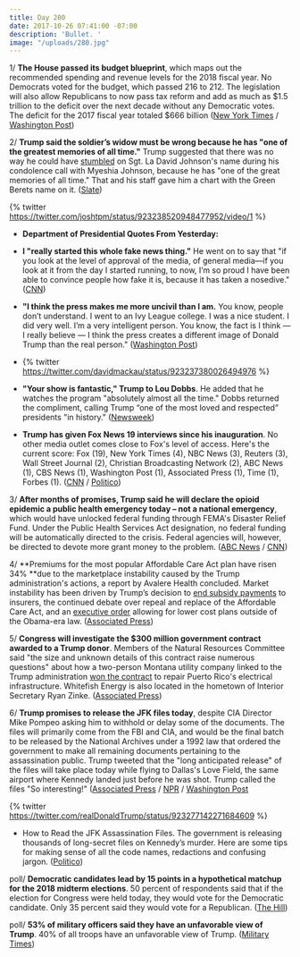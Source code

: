 ```yaml
---
title: Day 280
date: 2017-10-26 07:41:00 -07:00
description: 'Bullet. '
image: "/uploads/280.jpg"
---
```


1/ **The House passed its budget blueprint**, which maps out the recommended spending and revenue levels for the 2018 fiscal year. No Democrats voted for the budget, which passed 216 to 212. The legislation will also allow Republicans to now pass tax reform and add as much as $1.5 trillion to the deficit over the next decade without any Democratic votes. The deficit for the 2017 fiscal year totaled $666 billion ([New York Times](https://www.nytimes.com/2017/10/26/us/politics/house-budget-blueprint-tax-cut.html) / [Washington Post](https://www.washingtonpost.com/powerpost/house-narrowly-passes-budget-paving-way-for-15-trillion-tax-cut/2017/10/26/49867544-ba50-11e7-be94-fabb0f1e9ffb_story.html))

2/ **Trump said the soldier’s widow must be wrong because he has "one of the greatest memories of all time."** Trump suggested that there was no way he could have [stumbled](https://whatthefuckjusthappenedtoday.com/2017/10/23/day-277/#4-trump-stumbl-ed-on-my-husbands-nam) on Sgt. La David Johnson's name during his condolence call with Myeshia Johnson, because he has "one of the great memories of all time." That and his staff gave him a chart with the Green Berets name on it. ([Slate](http://www.slate.com/blogs/the_slatest/2017/10/25/trump_says_myeshia_johnson_s_recollection_is_wrong_and_he_has_one_of_the.html))

{% twitter https://twitter.com/joshtpm/status/923238520948477952/video/1 %}

* **Department of Presidential Quotes From Yesterday:** 

* **I "really started this whole fake news thing."** He went on to say that "if you look at the level of approval of the media, of general media—if you look at it from the day I started running, to now, I’m so proud I have been able to convince people how fake it is, because it has taken a nosedive." ([CNN](http://www.cnn.com/2017/10/25/politics/trump-press-memory-smarts/index.html)) 

* **"I think the press makes me more uncivil than I am.** You know, people don’t understand. I went to an Ivy League college. I was a nice student. I did very well. I’m a very intelligent person. You know, the fact is I think — I really believe — I think the press creates a different image of Donald Trump than the real person." ([Washington Post](https://www.washingtonpost.com/news/the-fix/wp/2017/10/25/trump-says-the-media-unfairly-portrays-him-as-uncivil-which-hes-not-because-he-went-to-an-ivy-league-college/))

* {% twitter https://twitter.com/davidmackau/status/923237380026494976 %}

* **"Your show is fantastic," Trump to Lou Dobbs**. He added that he watches the program "absolutely almost all the time." Dobbs returned the compliment, calling Trump “one of the most loved and respected” presidents "in history." ([Newsweek](http://www.newsweek.com/donald-trump-fox-business-network-lou-dobbs-693411))

* **Trump has given Fox News 19 interviews since his inauguration**. No other media outlet comes close to Fox's level of access. Here's the current score: Fox (19), New York Times (4), NBC News (3), Reuters (3), Wall Street Journal (2), Christian Broadcasting Network (2), ABC News (1), CBS News (1), Washington Post (1), Associated Press (1), Time (1), Forbes (1). ([CNN](http://money.cnn.com/2017/10/25/media/fox-news-president-trump-interviews/index.html) / [Politico](http://www.politico.com/story/2017/10/25/how-many-interviews-has-trump-given-fox-244157))

3/ **After months of promises, Trump said he will declare the opioid epidemic a public health emergency today – not a national emergency**, which would have unlocked federal funding through FEMA's Disaster Relief Fund. Under the Public Health Services Act designation, no federal funding will be automatically directed to the crisis. Federal agencies will, however, be directed to devote more grant money to the problem. ([ABC News](http://abcnews.go.com/Politics/trump-expected-declare-opioid-crisis-national-emergency/story?id=50718774) / [CNN](http://www.cnn.com/2017/10/26/politics/donald-trump-opioid-epidemic/))

4/ **Premiums for the most popular Affordable Care Act plan have risen 34% **due to the marketplace instability caused by the Trump administration's actions, a report by Avalere Health concluded. Market instability has been driven by Trump’s decision to [end subsidy payments](https://whatthefuckjusthappenedtoday.com/2017/10/13/day-267/#1-trump-will-cut-off-essential-subsi) to insurers, the continued debate over repeal and replace of the Affordable Care Act, and an [executive order](https://whatthefuckjusthappenedtoday.com/2017/10/12/day-266/#1-trump-signed-an-executive-order-el) allowing for lower cost plans outside of the Obama-era law. ([Associated Press](https://apnews.com/18eafd0af90d4638be180cdfa6a4ada0/Study:-ACA-silver-plan-premiums-up-average-of-34-percent))

5/ **Congress will investigate the $300 million government contract awarded to a Trump donor**. Members of the Natural Resources Committee said "the size and unknown details of this contract raise numerous questions" about how a two-person Montana utility company linked to the Trump administration [won the contract](https://whatthefuckjusthappenedtoday.com/2017/10/24/day-278/#7-a-two-person-montana-utility-compa) to repair Puerto Rico's electrical infrastructure. Whitefish Energy is also located in the hometown of Interior Secretary Ryan Zinke. ([Associated Press](https://apnews.com/82a076d092724b27bb80cb59c42d328e))

6/ **Trump promises to release the JFK files today**, despite CIA Director Mike Pompeo asking him to withhold or delay some of the documents. The files will primarily come from the FBI and CIA, and would be the final batch to be released by the National Archives under a 1992 law that ordered the government to make all remaining documents pertaining to the assassination public. Trump tweeted that the "long anticipated release" of the files will take place today while flying to Dallas's Love Field, the same airport where Kennedy landed just before he was shot. Trump called the files "So interesting!" ([Associated Press](https://apnews.com/3814a426ab4c4295abb014bfb48da4d2/Trump-coy-on-what) / [NPR](http://www.npr.org/2017/10/26/559799857/final-jfk-assassination-files-due-to-be-released) / [Washington Post](https://www.washingtonpost.com/local/trump-expected-to-release-remaining-jfk-assassination-documents-thursday/2017/10/25/52c8f71a-b9b7-11e7-a908-a3470754bbb9_story.html)

{% twitter https://twitter.com/realDonaldTrump/status/923277142271684609 %}

* How to Read the JFK Assassination Files. The government is releasing thousands of long-secret files on Kennedy’s murder. Here are some tips for making sense of all the code names, redactions and confusing jargon. ([Politico](http://www.politico.com/magazine/story/2017/10/26/jfk-secret-assassination-files-how-to-read-them-215749))

poll/ **Democratic candidates lead by 15 points in a hypothetical matchup for the 2018 midterm elections**. 50 percent of respondents said that if the election for Congress were held today, they would vote for the Democratic candidate. Only 35 percent said they would vote for a Republican. ([The Hill](http://thehill.com/homenews/campaign/357214-poll-dems-lead-by-15-points-in-generic-congressional-ballot))

poll/ **53% of military officers said they have an unfavorable view of Trump**. 40% of all troops have an unfavorable view of Trump. ([Military Times](https://www.militarytimes.com/news/pentagon-congress/2017/10/23/military-times-poll-what-you-really-think-about-trump/))